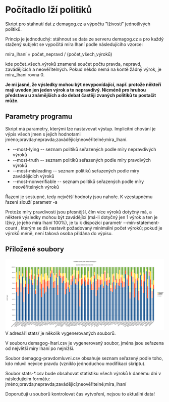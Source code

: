 # Počítadlo lží politiků
Skript pro stáhnutí dat z demagog.cz a výpočtu "lživosti" jednotlivých politiků.

Princip je jednoduchý: stáhnout se data ze serveru demagog.cz a pro každý stažený subjekt se vypočítá míra lhaní podle následujícího vzorce:

míra\_lhaní = počet\_nepravd / (počet\_všech\_výroků)

kde počet\_všech\_výroků znamená součet počtu pravda, nepravd, zavádějících a neověřitelných. Pokud někdo nemá na kontě žádný výrok, je míra\_lhaní rovna 0.

**Je mi jasné, že výsledky mohou být nevypovídající, např. protože někteří mají uveden jen jeden výrok a to nepravdivý. Nicméně pro hrubou představu u známějších a do debat častěji zvaných politiků to postačit může.**

## Parametry programu
Skript má parametry, kterými lze nastavovat výstup. Implicitní chování je výpis všech jmen s jejich hodnotami jméno;pravda;nepravda;zavádějící;neověřitelné;míra\_lhaní.
* --most-lying -- seznam politiků seřazených podle míry nepravdivých výroků
* --most-truth -- seznam politiků seřazených podle míry pravdivých výroků
* --most-misleading -- seznam politiků seřazených podle míry zavádějicích výroků
* --most-nonverifiable -- seznam politiků seřazených podle míry neověřitelných výroků

Řazení je sestupné, tedy největší hodnoty jsou nahoře. K vzestupnému řazení slouží parametr -a

Protože míry pravdivosti jsou přesnější, čím více výroků dotyčný má, a některé výsledky mohou být zavádějící (má-li dotyčný jen 1 výrok a ten je lživý, je jeho míra lhaní 100%), je tu k dispozici parametr --min-statement-count <hodnota>, kterým se dá nastavit požadovaný minimální počet výroků; pokud je výroků méně, není taková osoba přidána do výpisu.

## Přiložené soubory
![graf](stats/graf-2017-10-7.svg)
V adresáři stats/ je několik vygenerovaných souborů.

V souboru demagog-lhari.csv je vygenerovaný soubor, jména jsou seřazena od největší míry lhaní po nejnižší.

Soubor demagog-pravdomluvni.csv obsahuje seznam seřazený podle toho, kdo mluvil nejvíce pravdu (vzniklo jednoduchou modifikací skriptu).

Soubor stats-\*.csv bude obsahovat statistiku všech výroků k danému dni v následujícím formátu: jméno;pravda;nepravda;zavádějící;neověřitelné;míra\_lhaní

Doporučuji u souborů kontrolovat čas vytvoření, nejsou to aktuální data!
